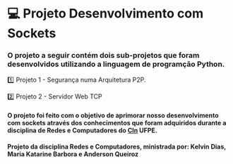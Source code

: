 # :computer: Projeto Desenvolvimento com Sockets


### O projeto a seguir contém dois sub-projetos que foram desenvolvidos utilizando a linguagem de programção Python.
 :one: Projeto 1 - Segurança numa Arquitetura P2P.
 
 :two: Projeto 2 - Servidor Web TCP
 
#### O projeto foi feito com o objetivo de aprimorar nosso desenvolvimento com sockets através dos conhecimentos que foram adquiridos durante a disciplina de Redes e Computadores do [CIn](https://portal.cin.ufpe.br/) UFPE.

#### Projeto da disciplina Redes e Computadores, ministrada por: Kelvin Dias, Maria Katarine Barbora e Anderson Queiroz


